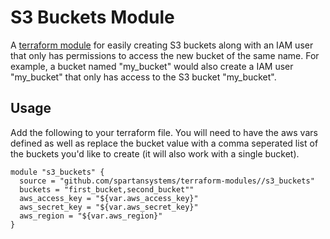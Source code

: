 # S3 Buckets Module

A [terraform module](https://www.terraform.io/docs/modules/usage.html) for
easily creating S3 buckets along with an IAM user that only has permissions to
access the new bucket of the same name. For example, a bucket named "my_bucket"
would also create a IAM user "my_bucket" that only has access to the S3 bucket
"my_bucket".

## Usage

Add the following to your terraform file. You will need to have the aws vars
defined as well as replace the bucket value with a comma seperated list of the
buckets you'd like to create (it will also work with a single bucket).

```hcl
module "s3_buckets" {
  source = "github.com/spartansystems/terraform-modules//s3_buckets"
  buckets = "first_bucket,second_bucket""
  aws_access_key = "${var.aws_access_key}"
  aws_secret_key = "${var.aws_secret_key}"
  aws_region = "${var.aws_region}"
}
```
